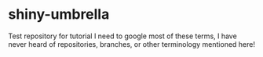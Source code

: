 # shiny-umbrella
Test repository for tutorial
I need to google most of these terms, I have never heard of repositories, branches, or other terminology mentioned here!
